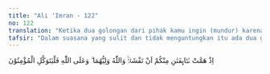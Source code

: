```yaml
---
title: "Ali 'Imran - 122"
no: 122
translation: "Ketika dua golongan dari pihak kamu ingin (mundur) karena takut, padahal Allah adalah penolong mereka. Karena itu, hendaklah kepada Allah saja orang-orang mukmin bertawakal."
tafsir: "Dalam suasana yang sulit dan tidak menguntungkan itu ada dua golongan di antara kaum Muslimin yang hampir patah semangatnya setelah mengetahui bahwa tiga ratus orang dari pasukan kaum Muslimin tidak mau ikut bertempur dan telah kembali ke Medinah. Mereka yang hampir patah semangatnya itu ialah Bani Salamah dari suku Khazraj dan Bani Haritsah dari suku Aus masing-masing sayap kanan dan kiri.\n\nMereka terpengaruh oleh suasana yang amat mencemaskan dan merasa daripada dihancurkan oleh musuh yang demikian besar lebih baik mundur. Untunglah perasaan patah semangat itu tidak lama mempengaruhi mereka karena mereka adalah orang-orang yang penuh tawakal kepada Allah dan tetap berkeyakinan bahwa Allah tidak akan menyia-nyiakan hamba-Nya yang bersabar dan bertakwa kepada-Nya."
---
```


اِذْ هَمَّتْ طَّۤاىِٕفَتٰنِ مِنْكُمْ اَنْ تَفْشَلَاۙ وَاللّٰهُ وَلِيُّهُمَا ۗ وَعَلَى اللّٰهِ فَلْيَتَوَكَّلِ الْمُؤْمِنُوْنَ
